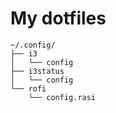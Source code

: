 # My dotfiles
```
~/.config/
├── i3
│   └── config
├── i3status
│   └── config
└── rofi
    └── config.rasi
```
